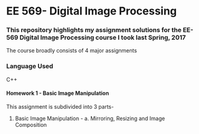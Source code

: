  # EE 569- Digital Image Processing </br>
 
 ### This repository highlights my assignment solutions for the EE-569 Digital Image Processing course I took last Spring, 2017  </br>
 
 The course broadly consists of 4 major assignments </br>
 
 ### Language Used  </br>
 C++
 
 
 #### Homework 1 - Basic Image Manipulation
 This assignment is subdivided into 3 parts- </br>
  1. Basic Image Manipulation -
      a. Mirroring, Resizing and Image Composition
     
       

